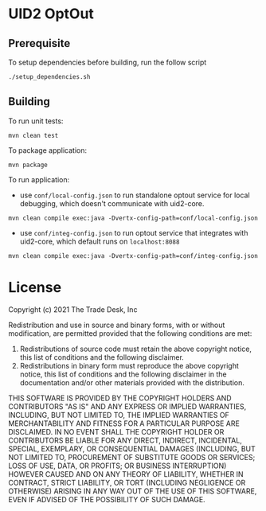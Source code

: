 # UID2 OptOut

## Prerequisite

To setup dependencies before building, run the follow script

```bash
./setup_dependencies.sh
```

## Building

To run unit tests:

```
mvn clean test
```

To package application:

```
mvn package
```

To run application:

- use `conf/local-config.json` to run standalone optout service 
  for local debugging, which doesn't communicate with uid2-core.

```
mvn clean compile exec:java -Dvertx-config-path=conf/local-config.json
```

- use `conf/integ-config.json` to run optout service that
  integrates with uid2-core, which default runs on `localhost:8088`
  
```
mvn clean compile exec:java -Dvertx-config-path=conf/integ-config.json
```

# License

   Copyright (c) 2021 The Trade Desk, Inc

   Redistribution and use in source and binary forms, with or without
   modification, are permitted provided that the following conditions are met:

   1. Redistributions of source code must retain the above copyright notice,
      this list of conditions and the following disclaimer.
   2. Redistributions in binary form must reproduce the above copyright notice,
      this list of conditions and the following disclaimer in the documentation
      and/or other materials provided with the distribution.

   THIS SOFTWARE IS PROVIDED BY THE COPYRIGHT HOLDERS AND CONTRIBUTORS "AS IS"
   AND ANY EXPRESS OR IMPLIED WARRANTIES, INCLUDING, BUT NOT LIMITED TO, THE
   IMPLIED WARRANTIES OF MERCHANTABILITY AND FITNESS FOR A PARTICULAR PURPOSE
   ARE DISCLAIMED. IN NO EVENT SHALL THE COPYRIGHT HOLDER OR CONTRIBUTORS BE
   LIABLE FOR ANY DIRECT, INDIRECT, INCIDENTAL, SPECIAL, EXEMPLARY, OR
   CONSEQUENTIAL DAMAGES (INCLUDING, BUT NOT LIMITED TO, PROCUREMENT OF
   SUBSTITUTE GOODS OR SERVICES; LOSS OF USE, DATA, OR PROFITS; OR BUSINESS
   INTERRUPTION) HOWEVER CAUSED AND ON ANY THEORY OF LIABILITY, WHETHER IN
   CONTRACT, STRICT LIABILITY, OR TORT (INCLUDING NEGLIGENCE OR OTHERWISE)
   ARISING IN ANY WAY OUT OF THE USE OF THIS SOFTWARE, EVEN IF ADVISED OF THE
   POSSIBILITY OF SUCH DAMAGE.

